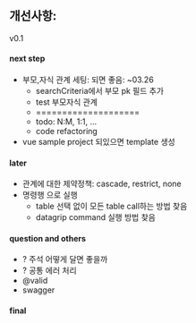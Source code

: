 
## 개선사항:
v0.1

#### next step
* 부모,자식 관계 세팅: 되면 좋음: ~03.26
  * searchCriteria에서 부모 pk 필드 추가
  * test 부모자식 관계
  * ====================
  * todo: N:M, 1:1, ...
  * code refactoring
* vue sample project 되있으면 template 생성

#### later
* 관계에 대한 제약정책: cascade, restrict, none
* 명령행 으로 실행
  * table 선택 없이 모든 table call하는 방법 찾음
  * datagrip command 실행 방법 찾음
  
#### question and others
* ? 주석 어떻게 달면 좋을까
* ? 공통 에러 처리
* @valid
* swagger

#### final


